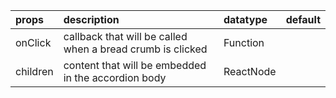 | props    | description                                                | datatype  | default |
| :------- | :--------------------------------------------------------- | :-------- | :------ |
| onClick  | callback that will be called when a bread crumb is clicked | Function  |         |
| children | content that will be embedded in the accordion body        | ReactNode |         |